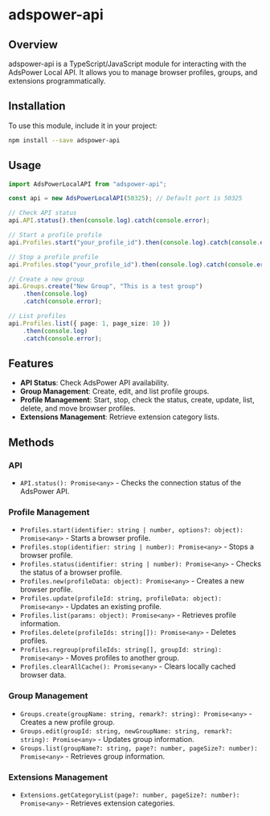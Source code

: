 # adspower-api

## Overview

adspower-api is a TypeScript/JavaScript module for interacting with the AdsPower Local API. It allows you to manage browser profiles, groups, and extensions programmatically.

## Installation

To use this module, include it in your project:

```sh
npm install --save adspower-api
```

## Usage

```ts
import AdsPowerLocalAPI from "adspower-api";

const api = new AdsPowerLocalAPI(50325); // Default port is 50325

// Check API status
api.API.status().then(console.log).catch(console.error);

// Start a profile profile
api.Profiles.start("your_profile_id").then(console.log).catch(console.error);

// Stop a profile profile
api.Profiles.stop("your_profile_id").then(console.log).catch(console.error);

// Create a new group
api.Groups.create("New Group", "This is a test group")
    .then(console.log)
    .catch(console.error);

// List profiles
api.Profiles.list({ page: 1, page_size: 10 })
    .then(console.log)
    .catch(console.error);
```

## Features

- **API Status**: Check AdsPower API availability.
- **Group Management**: Create, edit, and list profile groups.
- **Profile Management**: Start, stop, check the status, create, update, list, delete, and move browser profiles.
- **Extensions Management**: Retrieve extension category lists.

## Methods

### API

- `API.status(): Promise<any>` - Checks the connection status of the AdsPower API.

### Profile Management

- `Profiles.start(identifier: string | number, options?: object): Promise<any>` - Starts a browser profile.
- `Profiles.stop(identifier: string | number): Promise<any>` - Stops a browser profile.
- `Profiles.status(identifier: string | number): Promise<any>` - Checks the status of a browser profile.
- `Profiles.new(profileData: object): Promise<any>` - Creates a new browser profile.
- `Profiles.update(profileId: string, profileData: object): Promise<any>` - Updates an existing profile.
- `Profiles.list(params: object): Promise<any>` - Retrieves profile information.
- `Profiles.delete(profileIds: string[]): Promise<any>` - Deletes profiles.
- `Profiles.regroup(profileIds: string[], groupId: string): Promise<any>` - Moves profiles to another group.
- `Profiles.clearAllCache(): Promise<any>` - Clears locally cached browser data.

### Group Management

- `Groups.create(groupName: string, remark?: string): Promise<any>` - Creates a new profile group.
- `Groups.edit(groupId: string, newGroupName: string, remark?: string): Promise<any>` - Updates group information.
- `Groups.list(groupName?: string, page?: number, pageSize?: number): Promise<any>` - Retrieves group information.

### Extensions Management

- `Extensions.getCategoryList(page?: number, pageSize?: number): Promise<any>` - Retrieves extension categories.
